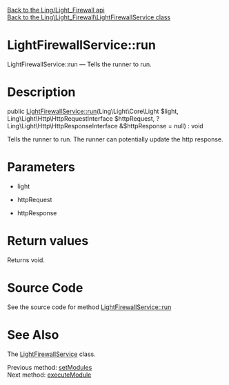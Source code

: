 [Back to the Ling/Light_Firewall api](https://github.com/lingtalfi/Light_Firewall/blob/master/doc/api/Ling/Light_Firewall.md)<br>
[Back to the Ling\Light_Firewall\LightFirewallService class](https://github.com/lingtalfi/Light_Firewall/blob/master/doc/api/Ling/Light_Firewall/LightFirewallService.md)


LightFirewallService::run
================



LightFirewallService::run — Tells the runner to run.




Description
================


public [LightFirewallService::run](https://github.com/lingtalfi/Light_Firewall/blob/master/doc/api/Ling/Light_Firewall/LightFirewallService/run.md)(Ling\Light\Core\Light $light, Ling\Light\Http\HttpRequestInterface $httpRequest, ?Ling\Light\Http\HttpResponseInterface &$httpResponse = null) : void




Tells the runner to run.
The runner can potentially update the http response.




Parameters
================


- light

    

- httpRequest

    

- httpResponse

    


Return values
================

Returns void.








Source Code
===========
See the source code for method [LightFirewallService::run](https://github.com/lingtalfi/Light_Firewall/blob/master/LightFirewallService.php#L59-L64)


See Also
================

The [LightFirewallService](https://github.com/lingtalfi/Light_Firewall/blob/master/doc/api/Ling/Light_Firewall/LightFirewallService.md) class.

Previous method: [setModules](https://github.com/lingtalfi/Light_Firewall/blob/master/doc/api/Ling/Light_Firewall/LightFirewallService/setModules.md)<br>Next method: [executeModule](https://github.com/lingtalfi/Light_Firewall/blob/master/doc/api/Ling/Light_Firewall/LightFirewallService/executeModule.md)<br>


